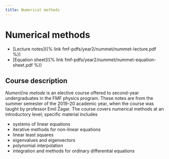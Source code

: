 ```yaml
---
title: Numerical methods
---
```

# Numerical methods

- [Lecture notes]({% link fmf-pdfs/year2/nummet/nummet-lecture.pdf %})
- [Equation sheet]({% link fmf-pdfs/year2/nummet/nummet-equation-sheet.pdf %})

## Course description
*Numerične metode* is an elective course offered to second-year undergraduates in the FMF physics program. These notes are from the summer semester of the 2019-20 academic year, when the course was taught by professor Emil Žagar. The course covers numerical methods at an introductory level; specific material includes
- systems of linear equations
- iterative methods for non-linear equations
- linear least squares
- eigenvalues and eigenvectors
- polynomial interpolation
- integration and methods for ordinary differential equations
